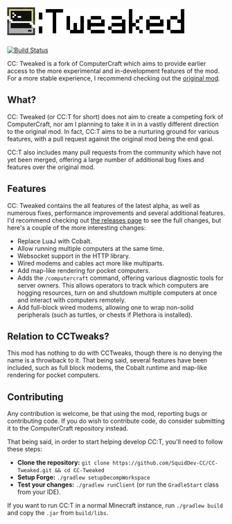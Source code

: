 # ![CC: Tweaked](logo.png)
[![Build Status](https://travis-ci.org/SquidDev-CC/CC-Tweaked.svg?branch=master)](https://travis-ci.org/SquidDev-CC/CC-Tweaked)

CC: Tweaked is a fork of ComputerCraft which aims to provide earlier access to the more experimental and in-development
features of the mod. For a more stable experience, I recommend checking out the
[original mod](https://github.com/dan200/ComputerCraft).

## What?
CC: Tweaked (or CC:T for short) does not aim to create a competing fork of ComputerCraft, nor am I planning to take it
in in a vastly different direction to the original mod. In fact, CC:T aims to be a nurturing ground for various
features, with a pull request against the original mod being the end goal.

CC:T also includes many pull requests from the community which have not yet been merged, offering a large number
of additional bug fixes and features over the original mod.

## Features
CC: Tweaked contains the all features of the latest alpha, as well as numerous fixes, performance improvements and
several additional features. I'd recommend checking out [the releases page](https://github.com/SquidDev-CC/CC-Tweaked/releases)
to see the full changes, but here's a couple of the more interesting changes:

 - Replace LuaJ with Cobalt.
 - Allow running multiple computers at the same time.
 - Websocket support in the HTTP library.
 - Wired modems and cables act more like multiparts.
 - Add map-like rendering for pocket computers.
 - Adds the `/computercraft` command, offering various diagnostic tools for server owners. This allows operators to
   track which computers are hogging resources, turn on and shutdown multiple computers at once and interact with
   computers remotely.
 - Add full-block wired modems, allowing one to wrap non-solid peripherals (such as turtles, or chests if Plethora is
   installed).

## Relation to CCTweaks?
This mod has nothing to do with CCTweaks, though there is no denying the name is a throwback to it. That being said,
several features have been included, such as full block modems, the Cobalt runtime and map-like rendering for pocket
computers.

## Contributing
Any contribution is welcome, be that using the mod, reporting bugs or contributing code. If you do wish to contribute
code, do consider submitting it to the ComputerCraft repository instead.

That being said, in order to start helping develop CC:T, you'll need to follow these steps:

 - **Clone the repository:** `git clone https://github.com/SquidDev-CC/CC-Tweaked.git && cd CC-Tweaked`
 - **Setup Forge:** `./gradlew setupDecompWorkspace`
 - **Test your changes:** `./gradlew runClient` (or run the `GradleStart` class from your IDE).

If you want to run CC:T in a normal Minecraft instance, run `./gradlew build` and copy the `.jar` from `build/libs`.
